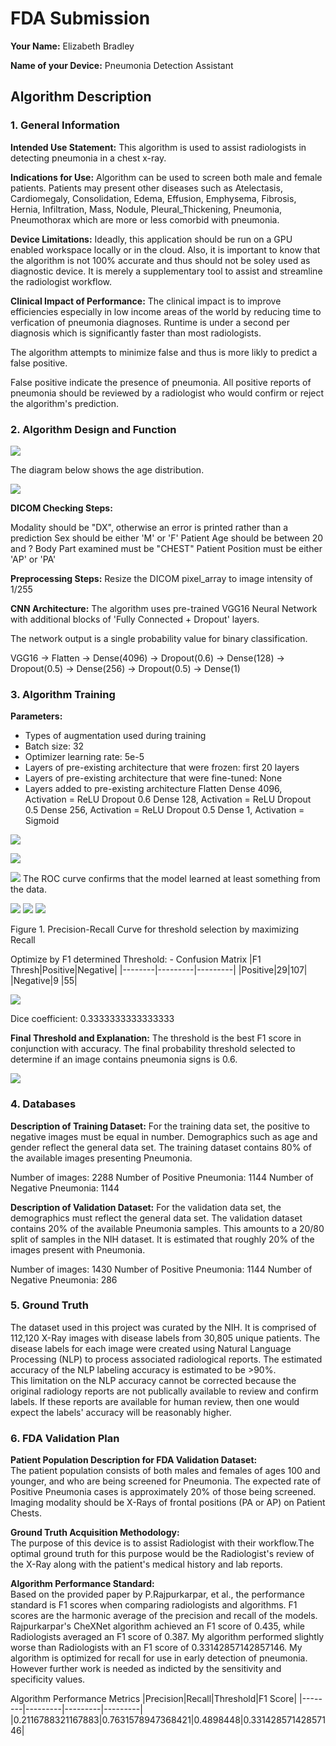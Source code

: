 # FDA  Submission

**Your Name:**
Elizabeth Bradley

**Name of your Device:**
Pneumonia Detection Assistant

## Algorithm Description 

### 1. General Information

**Intended Use Statement:** 
This algorithm is used to assist radiologists in detecting pneumonia in a chest x-ray.


**Indications for Use:**
Algorithm can be used to screen both male and female patients. Patients may present other diseases such as Atelectasis, Cardiomegaly, Consolidation, Edema, Effusion, Emphysema, Fibrosis, Hernia, Infiltration, Mass, Nodule, Pleural_Thickening, Pneumonia, Pneumothorax which are more or less comorbid with pneumonia.

**Device Limitations:**
Ideadly, this application should be run on a GPU enabled workspace locally or in the cloud. Also, it is important to know that the algorithm is not 100% accurate and thus should not be soley used as diagnostic device. It is merely a supplementary tool to assist and streamline the radiologist workflow.

**Clinical Impact of Performance:**
The clinical impact is to improve efficiencies especially in low income areas of the world by reducing time to verfication of pneumonia diagnoses. Runtime is under a second per diagnosis which is significantly faster than most radiologists.

The algorithm attempts to minimize false and thus is more likly to predict a false positive. 

False positive indicate the presence of pneumonia. All positive reports of pneumonia should be reviewed by a radiologist who would confirm or reject the algorithm's prediction.

### 2. Algorithm Design and Function


![](out/lambda_function.png)

The diagram below shows the age distribution.

![](out/Age_Distribution.png)


**DICOM Checking Steps:**

Modality should be "DX", otherwise an error is printed rather than a prediction
Sex should be either 'M' or 'F' 
Patient Age should be between 20 and ? 
Body Part examined must be "CHEST"
Patient Position must be either 'AP' or 'PA' 

**Preprocessing Steps:**
Resize the DICOM pixel_array to image intensity of 1/255

**CNN Architecture:**
The algorithm uses pre-trained VGG16 Neural Network with additional blocks of 'Fully Connected + Dropout' layers.

The network output is a single probability value for binary classification.

VGG16 -> Flatten -> Dense(4096) -> Dropout(0.6) -> Dense(128) -> Dropout(0.5) -> Dense(256) -> Dropout(0.5) -> Dense(1)

### 3. Algorithm Training

**Parameters:**
* Types of augmentation used during training
* Batch size: 32
* Optimizer learning rate: 5e-5
* Layers of pre-existing architecture that were frozen: first 20 layers
* Layers of pre-existing architecture that were fine-tuned: None
* Layers added to pre-existing architecture
Flatten
Dense 4096, Activation = ReLU
Dropout 0.6
Dense 128, Activation = ReLU
Dropout 0.5
Dense 256, Activation = ReLU
Dropout 0.5
Dense 1, Activation = Sigmoid


![](out/Loss_vs_Epoch_Evolution.png)

![](out/Accuracy_vs_Epoch_Evolution.png)



![](out/ROC_Curve.png)
The ROC curve confirms that the model learned at least something from the data.




![](out/precision-recall.png)
![](out/pr_plot.png)
![](out/plot_auc.png)

Figure 1. Precision-Recall Curve for threshold selection by maximizing Recall




Optimize by F1 determined Threshold: - Confusion Matrix
|F1 Thresh|Positive|Negative|
|--------|---------|---------|
|Positive|29|107|
|Negative|9 |55| 

![](out/confusion_matrix.png)


Dice coefficient: 0.3333333333333333


**Final Threshold and Explanation:**
The threshold is the best F1 score in conjunction with accuracy.
The final probability threshold selected to determine if an image contains pneumonia signs is 0.6.

![](out/Model_Training_Performance.png)

### 4. Databases

**Description of Training Dataset:**
For the training data set, the positive to negative images must be equal in number.
Demographics such as age and gender reflect the general data set. The training dataset contains 80% of the available images presenting Pneumonia.

Number of images: 2288
Number of Positive Pneumonia: 1144
Number of Negative Pneumonia: 1144

**Description of Validation Dataset:** 
For the validation data set, the demographics must reflect the general data set. The validation dataset contains 20% of the available Pneumonia samples. This amounts to a 20/80 split of samples in the NIH dataset. It is estimated that roughly 20% of the images present with Pneumonia.

Number of images: 1430
Number of Positive Pneumonia: 1144
Number of Negative Pneumonia:  286

### 5. Ground Truth

The dataset used in this project was curated by the NIH.  It is comprised of 112,120 X-Ray images with disease labels from 30,805 unique patients.  The disease labels for each image were created using Natural Language Processing (NLP) to process associated radiological reports.  The estimated accuracy of the NLP labeling accuracy is estimated to be >90%.  
This limitation on the NLP accuracy cannot be corrected because the original radiology reports are not publically available to review and confirm labels. If these reports are available for human review, then one would expect the labels' accuracy will be reasonably higher.

### 6. FDA Validation Plan

**Patient Population Description for FDA Validation Dataset:**
<br>The patient population consists of both males and females of ages 100 and younger, and who are being screened for Pneumonia.  The expected rate of Positive Pneumonia cases is approximately 20% of those being screened.  <br>Imaging modality should be X-Rays of frontal positions (PA or AP) on Patient Chests.

**Ground Truth Acquisition Methodology:**
<br>The purpose of this device is to assist Radiologist with their workflow.The optimal ground truth for this purpose would be the Radiologist's review of the X-Ray along with the patient's medical history and lab reports.


**Algorithm Performance Standard:**
<br>Based on the provided paper by P.Rajpurkarpar, et al., the performance standard is F1 scores when comparing radiologists and algorithms.  F1 scores are the harmonic average of the precision and recall of the models.
<br>Rajpurkarpar's CheXNet algorithm achieved an F1 score of 0.435, while Radiologists averaged an F1 score of 0.387. My algorithm performed slightly worse than Radiologists with an F1 score of 0.33142857142857146. My algorithm is optimized for recall for use in early detection of pneumonia. However further work is needed as indicted by the sensitivity and specificity values.


Algorithm Performance Metrics
|Precision|Recall|Threshold|F1 Score|
|--------|---------|---------|---------|
|0.2116788321167883|0.7631578947368421|0.4898448|0.33142857142857146|


